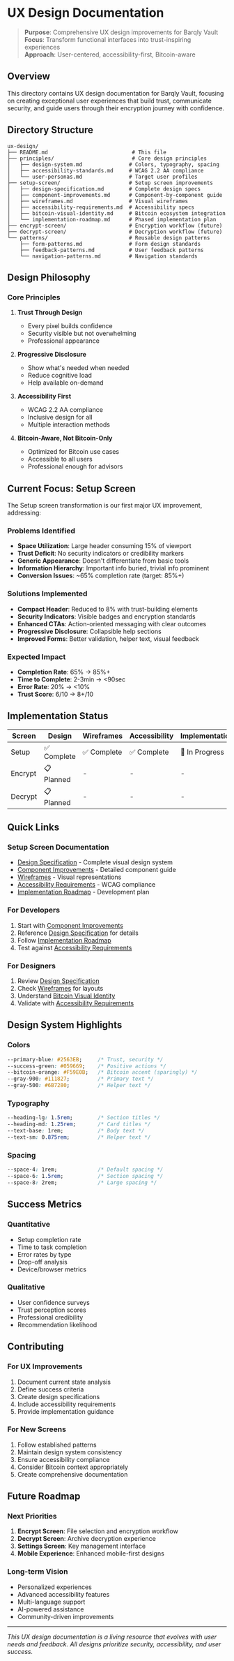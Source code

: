 # UX Design Documentation

> **Purpose**: Comprehensive UX design improvements for Barqly Vault  
> **Focus**: Transform functional interfaces into trust-inspiring experiences  
> **Approach**: User-centered, accessibility-first, Bitcoin-aware

## Overview

This directory contains UX design documentation for Barqly Vault, focusing on creating exceptional user experiences that build trust, communicate security, and guide users through their encryption journey with confidence.

## Directory Structure

```
ux-design/
├── README.md                           # This file
├── principles/                         # Core design principles
│   ├── design-system.md               # Colors, typography, spacing
│   ├── accessibility-standards.md     # WCAG 2.2 AA compliance
│   └── user-personas.md               # Target user profiles
├── setup-screen/                      # Setup screen improvements
│   ├── design-specification.md        # Complete design specs
│   ├── component-improvements.md      # Component-by-component guide
│   ├── wireframes.md                  # Visual wireframes
│   ├── accessibility-requirements.md  # Accessibility specs
│   ├── bitcoin-visual-identity.md     # Bitcoin ecosystem integration
│   └── implementation-roadmap.md      # Phased implementation plan
├── encrypt-screen/                    # Encryption workflow (future)
├── decrypt-screen/                    # Decryption workflow (future)
└── patterns/                          # Reusable design patterns
    ├── form-patterns.md               # Form design standards
    ├── feedback-patterns.md           # User feedback patterns
    └── navigation-patterns.md         # Navigation standards
```

## Design Philosophy

### Core Principles

1. **Trust Through Design**
   - Every pixel builds confidence
   - Security visible but not overwhelming
   - Professional appearance

2. **Progressive Disclosure**
   - Show what's needed when needed
   - Reduce cognitive load
   - Help available on-demand

3. **Accessibility First**
   - WCAG 2.2 AA compliance
   - Inclusive design for all
   - Multiple interaction methods

4. **Bitcoin-Aware, Not Bitcoin-Only**
   - Optimized for Bitcoin use cases
   - Accessible to all users
   - Professional enough for advisors

## Current Focus: Setup Screen

The Setup screen transformation is our first major UX improvement, addressing:

### Problems Identified
- **Space Utilization**: Large header consuming 15% of viewport
- **Trust Deficit**: No security indicators or credibility markers
- **Generic Appearance**: Doesn't differentiate from basic tools
- **Information Hierarchy**: Important info buried, trivial info prominent
- **Conversion Issues**: ~65% completion rate (target: 85%+)

### Solutions Implemented
- **Compact Header**: Reduced to 8% with trust-building elements
- **Security Indicators**: Visible badges and encryption standards
- **Enhanced CTAs**: Action-oriented messaging with clear outcomes
- **Progressive Disclosure**: Collapsible help sections
- **Improved Forms**: Better validation, helper text, visual feedback

### Expected Impact
- **Completion Rate**: 65% → 85%+
- **Time to Complete**: 2-3min → <90sec
- **Error Rate**: 20% → <10%
- **Trust Score**: 6/10 → 8+/10

## Implementation Status

| Screen | Design | Wireframes | Accessibility | Implementation |
|--------|--------|------------|---------------|----------------|
| Setup | ✅ Complete | ✅ Complete | ✅ Complete | 🚧 In Progress |
| Encrypt | 📋 Planned | - | - | - |
| Decrypt | 📋 Planned | - | - | - |

## Quick Links

### Setup Screen Documentation
- [Design Specification](./setup-screen/design-specification.md) - Complete visual design system
- [Component Improvements](./setup-screen/component-improvements.md) - Detailed component guide
- [Wireframes](./setup-screen/wireframes.md) - Visual representations
- [Accessibility Requirements](./setup-screen/accessibility-requirements.md) - WCAG compliance
- [Implementation Roadmap](./setup-screen/implementation-roadmap.md) - Development plan

### For Developers
1. Start with [Component Improvements](./setup-screen/component-improvements.md)
2. Reference [Design Specification](./setup-screen/design-specification.md) for details
3. Follow [Implementation Roadmap](./setup-screen/implementation-roadmap.md)
4. Test against [Accessibility Requirements](./setup-screen/accessibility-requirements.md)

### For Designers
1. Review [Design Specification](./setup-screen/design-specification.md)
2. Check [Wireframes](./setup-screen/wireframes.md) for layouts
3. Understand [Bitcoin Visual Identity](./setup-screen/bitcoin-visual-identity.md)
4. Validate with [Accessibility Requirements](./setup-screen/accessibility-requirements.md)

## Design System Highlights

### Colors
```css
--primary-blue: #2563EB;     /* Trust, security */
--success-green: #059669;    /* Positive actions */
--bitcoin-orange: #F59E0B;   /* Bitcoin accent (sparingly) */
--gray-900: #111827;         /* Primary text */
--gray-500: #6B7280;         /* Helper text */
```

### Typography
```css
--heading-lg: 1.5rem;        /* Section titles */
--heading-md: 1.25rem;       /* Card titles */
--text-base: 1rem;           /* Body text */
--text-sm: 0.875rem;         /* Helper text */
```

### Spacing
```css
--space-4: 1rem;             /* Default spacing */
--space-6: 1.5rem;           /* Section spacing */
--space-8: 2rem;             /* Large spacing */
```

## Success Metrics

### Quantitative
- Setup completion rate
- Time to task completion
- Error rates by type
- Drop-off analysis
- Device/browser metrics

### Qualitative
- User confidence surveys
- Trust perception scores
- Professional credibility
- Recommendation likelihood

## Contributing

### For UX Improvements
1. Document current state analysis
2. Define success criteria
3. Create design specifications
4. Include accessibility requirements
5. Provide implementation guidance

### For New Screens
1. Follow established patterns
2. Maintain design system consistency
3. Ensure accessibility compliance
4. Consider Bitcoin context appropriately
5. Create comprehensive documentation

## Future Roadmap

### Next Priorities
1. **Encrypt Screen**: File selection and encryption workflow
2. **Decrypt Screen**: Archive decryption experience
3. **Settings Screen**: Key management interface
4. **Mobile Experience**: Enhanced mobile-first designs

### Long-term Vision
- Personalized experiences
- Advanced accessibility features
- Multi-language support
- AI-powered assistance
- Community-driven improvements

---

*This UX design documentation is a living resource that evolves with user needs and feedback. All designs prioritize security, accessibility, and user success.*
